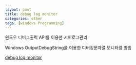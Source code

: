 ```yaml
---
layout: post
title: debug log monitor 
categories: other
tags: [windows Programming]
---
```


윈도우 디버그출력 API를 이용한 서버로그관리

Windows OutputDebugString을 이용한 디버깅문자열 모니터링 방법

[debug log monitor ](https://github.com/VintageAppMaker/debug_log_monitor)
